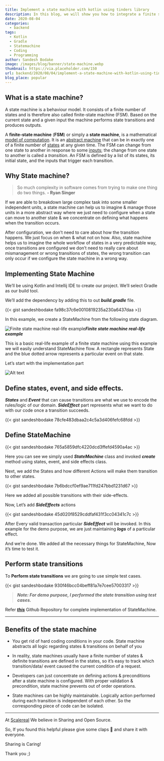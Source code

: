 ```yaml
---
title: Implement a state machine with kotlin using tinders library
description: In this blog, we will show you how to integrate a finite state machine in kotlin using Tinder’s library.
date: 2020-08-04
categories:
  - backend
tags:
  - Kotlin
  - Gradle
  - Statemachine
  - Coding
  - Programming
author: Sandesh Bodake
image: /images/blog/banner/state-machine.webp
thumbnail: https://via.placeholder.com/150
url: backend/2020/08/04/implement-a-state-machine-with-kotlin-using-tinders-library.html
blog_place: popular
---
```


## What is a state machine?

A state machine is a behaviour model. It consists of a finite number of states and is therefore also called finite-state machine (FSM). Based on the current state and a given input the machine performs state transitions and produces outputs.

A **finite-state machine** (**FSM**) or simply a **state machine**, is a mathematical [model of computation](https://en.wikipedia.org/wiki/Model_of_computation). It is an [abstract machine](https://en.wikipedia.org/wiki/Abstract_machine) that can be in exactly one of a finite number of [states](https://en.wikipedia.org/wiki/State_(computer_science)) at any given time. The FSM can change from one state to another in response to some [inputs](https://en.wikipedia.org/wiki/Input_(computer_science)); the change from one state to another is called a *transition*. An FSM is defined by a list of its states, its initial state, and the inputs that trigger each transition.

## Why State machine?
> So much complexity in software comes from trying to make one thing do two things.
**- Ryan Singer**

If we are able to breakdown large complex task into some smaller independent units, a state machine can help us to imagine & manage those units in a more abstract way where we just need to configure when a state can move to another state & we concentrate on defining what happens when the transition occurs.

After configuration, we don’t need to care about how the transition happens. We just focus on when & what not on how. Also, state machine helps us to imagine the whole workflow of states in a very predictable way, once transitions are configured we don’t need to really care about mismanagement or wrong transitions of states, the wrong transition can only occur if we configure the state machine in a wrong way.

## Implementing State Machine

We’ll be using Kotlin and Intellij IDE to create our project. We’ll select Gradle as our build tool.

We’ll add the dependency by adding this to out ***build.gradle*** file.

{{< gist sandeshbodake fa98c37c6e0010819235a230a6437daa >}}

In this example, we create a StateMachine from the following state diagram.

![**Finite state machine real-life example**](https://cdn-images-1.medium.com/max/5738/1*4W0y7tLWXTrhTkevlLdbDw.jpeg)***Finite state machine real-life example***

This is a basic real-life example of a finite state machine using this example we will easily understand StateMachine flow. A rectangle represents State and the blue dotted arrow represents a particular event on that state.

Let’s start with the implementation part

![Alt text](https://media.giphy.com/media/QJvwBSGaoc4eI/giphy.gif)

## Define states, event, and side effects.

***States*** and ***Event*** that can cause transitions are what we use to encode the rules/logic of our domain. ***SideEffect*** part represents what we want to do with our code once a transition succeeds.

{{< gist sandeshbodake 78cfe483dbaa2c4c5a3d406fefc68fdd >}}

## Define StateMachine

{{< gist sandeshbodake 765a5859dfc4220dcd3ffefd4590a4ac >}}

Here you can see we simply used ***StateMachine*** class and invoked ***create*** method using states, event, and side effects class.

Next, we add the States and how different Actions will make them transition to other states.

{{< gist sandeshbodake 7b6bdccf0ef9ae711fd247bbd1231d67 >}}

Here we added all possible transitions with their side-effects.

Now, Let’s add ***SideEffects*** actions

{{< gist sandeshbodake 45d020f8529cddfaf431f3cc04341c7c >}}

After Every valid transaction particular ***SideEffect*** will be invoked. In this example for the demo purpose, we are just maintaining ***logs*** of a particular effect.

And we’re done. We added all the necessary things for StateMachine, Now it’s time to test it.

## Perform state transitions

To **Perform state transitions** we are going to use simple test cases.

{{< gist sandeshbodake 930f46bcc04beff81a7e7cee57003317 >}}

>***Note: For demo purpose, I performed the state transition using test cases.***

Refer [***this***](https://github.com/sandeshbodake/tinder-statemachine-example) Github Repository for complete implementation of StateMachine.

---

## Benefits of the state machine

* You get rid of hard coding conditions in your code. State machine abstracts all logic regarding states & transitions on behalf of you

* In reality, state machines usually have a finite number of states & definite transitions are defined in the states, so it’s easy to track which transition/data/ event caused the current condition of a request.

* Developers can just concentrate on defining actions & preconditions after a state machine is configured. With proper validation & precondition, state machine prevents out of order operations.

* State machines can be highly maintainable. Logically action performed during each transition is independent of each other. So the corresponding piece of code can be isolated.

---

At [Scalereal](https://scalereal.com/) We believe in Sharing and Open Source.

So, If you found this helpful please give some claps 👏 and share it with everyone.

Sharing is Caring!

Thank you ;)
